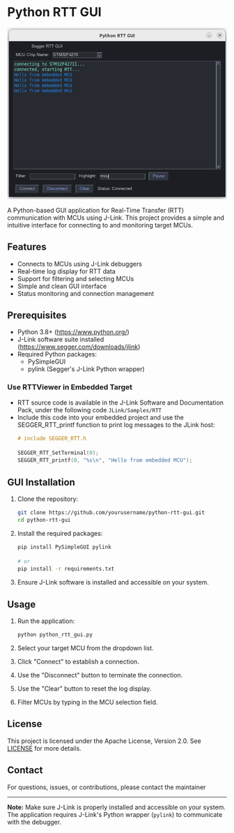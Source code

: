 # Python RTT GUI
![RTT GUI](./docs/python_rtt_gui.png)

A Python-based GUI application for Real-Time Transfer (RTT) communication with MCUs using J-Link.
This project provides a simple and intuitive interface for connecting to and monitoring target MCUs.


## Features

- Connects to MCUs using J-Link debuggers
- Real-time log display for RTT data
- Support for filtering and selecting MCUs
- Simple and clean GUI interface
- Status monitoring and connection management

## Prerequisites
- Python 3.8+ (https://www.python.org/)
- J-Link software suite installed (https://www.segger.com/downloads/jlink)
- Required Python packages:
  - PySimpleGUI
  - pylink (Segger's J-Link Python wrapper)

### Use RTTViewer in Embedded Target
- RTT source code is available in the J-Link Software and Documentation Pack,
  under the following code `JLink/Samples/RTT`
- Include this code into your embedded project and use the SEGGER_RTT_printf function to print log
  messages to the JLink host:
  ```C
  # include SEGGER_RTT.h

  SEGGER_RTT_SetTerminal(0);
  SEGGER_RTT_printf(0, "%s\n", "Hello from embedded MCU");
  ```

## GUI Installation

1. Clone the repository:
   ```bash
   git clone https://github.com/yourusername/python-rtt-gui.git
   cd python-rtt-gui
   ```

2. Install the required packages:
   ```bash
   pip install PySimpleGUI pylink

   # or
   pip install -r requirements.txt
   ```

3. Ensure J-Link software is installed and accessible on your system.

## Usage

1. Run the application:
   ```bash
   python python_rtt_gui.py
   ```

2. Select your target MCU from the dropdown list.

3. Click "Connect" to establish a connection.

4. Use the "Disconnect" button to terminate the connection.

5. Use the "Clear" button to reset the log display.

6. Filter MCUs by typing in the MCU selection field.

## License

This project is licensed under the Apache License, Version 2.0. See [LICENSE](LICENSE) for more details.

## Contact

For questions, issues, or contributions, please contact the maintainer

---

**Note:** Make sure J-Link is properly installed and accessible on your system. The application requires J-Link's Python wrapper (`pylink`) to communicate with the debugger.